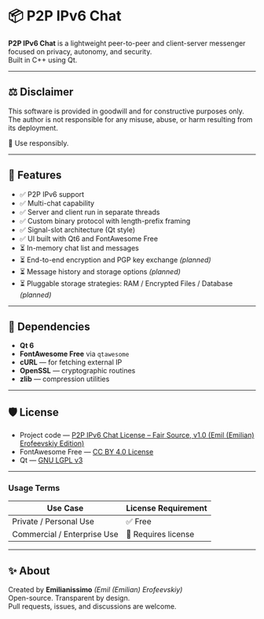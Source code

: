 # 📦 P2P IPv6 Chat

**P2P IPv6 Chat** is a lightweight peer-to-peer and client-server messenger focused on privacy, autonomy, and security.  
Built in C++ using Qt.

---

## ⚖️ Disclaimer

This software is provided in goodwill and for constructive purposes only.  
The author is not responsible for any misuse, abuse, or harm resulting from its deployment.  

🧠 Use responsibly.

---

## 🔧 Features

- ✅ P2P IPv6 support  
- ✅ Multi-chat capability  
- ✅ Server and client run in separate threads  
- ✅ Custom binary protocol with length-prefix framing  
- ✅ Signal-slot architecture (Qt style)  
- ✅ UI built with Qt6 and FontAwesome Free  
- ⏳ In-memory chat list and messages  
- ⏳ End-to-end encryption and PGP key exchange *(planned)*  
- ⏳ Message history and storage options *(planned)*  
- ⏳ Pluggable storage strategies: RAM / Encrypted Files / Database *(planned)*

---

## 📂 Dependencies

- **Qt 6**  
- **FontAwesome Free** via `qtawesome`  
- **cURL** — for fetching external IP  
- **OpenSSL** — cryptographic routines  
- **zlib** — compression utilities  

---

## 🛡️ License

- Project code — [P2P IPv6 Chat License – Fair Source, v1.0 (Emil (Emilian) Erofeevskiy Edition)](./LICENSE.md)  
- FontAwesome Free — [CC BY 4.0 License](https://fontawesome.com/license/free)  
- Qt — [GNU LGPL v3](https://doc.qt.io/qt-6/lgpl.html)

---

### Usage Terms

| Use Case               | License Requirement         |
|------------------------|-----------------------------|
| Private / Personal Use | ✅ Free                     |
| Commercial / Enterprise Use | 💼 Requires license |

---

## ✨ About

Created by **Emilianissimo** *(Emil (Emilian) Erofeevskiy)*  
Open-source. Transparent by design.  
Pull requests, issues, and discussions are welcome.
